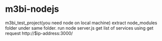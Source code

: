 # m3bi-nodejs
m3bi_test_project(you need node on local machine)
extract node_modules folder under same folder.
run node server.js
get list of services using  get request http://$ip-address:3000/

